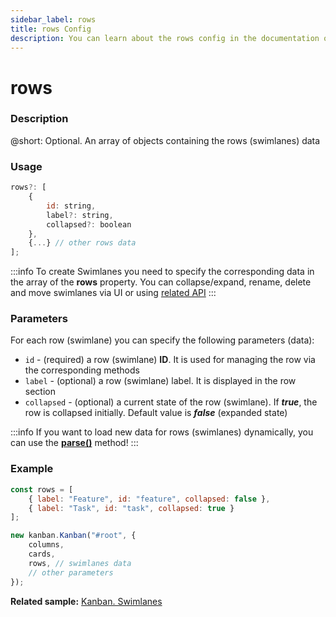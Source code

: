 ```yaml
---
sidebar_label: rows
title: rows Config
description: You can learn about the rows config in the documentation of the DHTMLX JavaScript Kanban library. Browse developer guides and API reference, try out code examples and live demos, and download a free 30-day evaluation version of DHTMLX Kanban.
---
```


# rows

### Description

@short: Optional. An array of objects containing the rows (swimlanes) data

### Usage

~~~jsx {}
rows?: [
	{
		id: string,
		label?: string,
		collapsed?: boolean
	},
	{...} // other rows data
];
~~~

:::info
To create Swimlanes you need to specify the corresponding data in the array of the **rows** property. You can collapse/expand, rename, delete and move swimlanes via UI or using [related API](../../../../kanban/howtos/#how-to-work-with-rows-swimlanes)
:::

### Parameters

For each row (swimlane) you can specify the following parameters (data):

- `id` - (required) a row (swimlane) **ID**. It is used for managing the row via the corresponding methods
- `label` - (optional) a row (swimlane) label. It is displayed in the row section
- `collapsed` - (optional) a current state of the row (swimlane). If ***true***, the row is collapsed initially. Default value is ***false*** (expanded state)

:::info
If you want to load new data for rows (swimlanes) dynamically, you can use the [**parse()**](../../methods/js_kanban_parse_method) method!
:::

### Example

~~~jsx {1-4,9}
const rows = [
	{ label: "Feature", id: "feature", collapsed: false },
	{ label: "Task", id: "task", collapsed: true }
];

new kanban.Kanban("#root", {
	columns,
	cards,
	rows, // swimlanes data
	// other parameters
});
~~~

**Related sample:** [Kanban. Swimlanes](https://snippet.dhtmlx.com/5hcx01h4?tag=kanban)